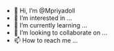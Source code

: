 - 👋 Hi, I’m @Mpriyadoll
- 👀 I’m interested in ...
- 🌱 I’m currently learning ...
- 💞️ I’m looking to collaborate on ...
- 📫 How to reach me ...

<!---
Mpriyadoll/Mpriyadoll is a ✨ special ✨ repository because its `README.md` (this file) appears on your GitHub profile.
You can click the Preview link to take a look at your changes.
--->

